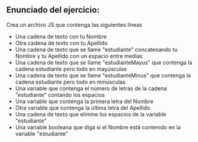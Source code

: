 ## Enunciado del ejercicio:

Crea un archivo JS que contenga las siguientes líneas

- Una cadena de texto con tu Nombre
- Otra cadena de texto con tu Apellido
- Una cadena de texto que se llame "estudiante" concatenando tu Nombre y tu Apellido con un espacio entre medias
- Una cadena de texto que se llame "estudianteMayus" que contenga la cadena estudiante pero todo en mayúsculas
- Una cadena de texto que se llame "estudianteMinus" que contenga la cadena estudiante pero todo en minúsculas
- Una variable que contenga el número de letras de la cadena "estudiante" contando los espacios
- Una variable que contenga la primera letra del Nombre
- Otra variable que contenga la última letra del Apellido
- Una cadena de texto que elimine los espacios de la variable "estudiante"
- Una variable booleana que diga si el Nombre está contenido en la variable "estudiante"